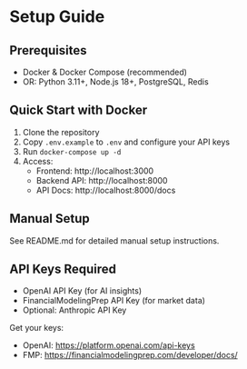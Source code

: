 # Setup Guide

## Prerequisites

- Docker & Docker Compose (recommended)
- OR: Python 3.11+, Node.js 18+, PostgreSQL, Redis

## Quick Start with Docker

1. Clone the repository
2. Copy `.env.example` to `.env` and configure your API keys
3. Run `docker-compose up -d`
4. Access:
   - Frontend: http://localhost:3000
   - Backend API: http://localhost:8000
   - API Docs: http://localhost:8000/docs

## Manual Setup

See README.md for detailed manual setup instructions.

## API Keys Required

- OpenAI API Key (for AI insights)
- FinancialModelingPrep API Key (for market data)
- Optional: Anthropic API Key

Get your keys:
- OpenAI: https://platform.openai.com/api-keys
- FMP: https://financialmodelingprep.com/developer/docs/
